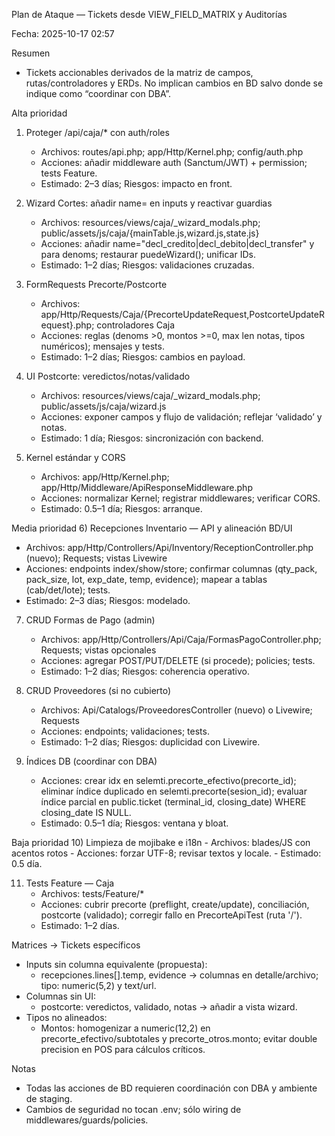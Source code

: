 Plan de Ataque — Tickets desde VIEW_FIELD_MATRIX y Auditorías

Fecha: 2025-10-17 02:57

Resumen
- Tickets accionables derivados de la matriz de campos, rutas/controladores y ERDs. No implican cambios en BD salvo donde se indique como “coordinar con DBA”.

Alta prioridad
1) Proteger /api/caja/* con auth/roles
   - Archivos: routes/api.php; app/Http/Kernel.php; config/auth.php
   - Acciones: añadir middleware auth (Sanctum/JWT) + permission; tests Feature.
   - Estimado: 2–3 días; Riesgos: impacto en front.

2) Wizard Cortes: añadir name= en inputs y reactivar guardias
   - Archivos: resources/views/caja/_wizard_modals.php; public/assets/js/caja/{mainTable.js,wizard.js,state.js}
   - Acciones: añadir name="decl_credito|decl_debito|decl_transfer" y para denoms; restaurar puedeWizard(); unificar IDs.
   - Estimado: 1–2 días; Riesgos: validaciones cruzadas.

3) FormRequests Precorte/Postcorte
   - Archivos: app/Http/Requests/Caja/{PrecorteUpdateRequest,PostcorteUpdateRequest}.php; controladores Caja
   - Acciones: reglas (denoms >0, montos >=0, max len notas, tipos numéricos); mensajes y tests.
   - Estimado: 1–2 días; Riesgos: cambios en payload.

4) UI Postcorte: veredictos/notas/validado
   - Archivos: resources/views/caja/_wizard_modals.php; public/assets/js/caja/wizard.js
   - Acciones: exponer campos y flujo de validación; reflejar ‘validado’ y notas.
   - Estimado: 1 día; Riesgos: sincronización con backend.

5) Kernel estándar y CORS
   - Archivos: app/Http/Kernel.php; app/Http/Middleware/ApiResponseMiddleware.php
   - Acciones: normalizar Kernel; registrar middlewares; verificar CORS.
   - Estimado: 0.5–1 día; Riesgos: arranque.

Media prioridad
6) Recepciones Inventario — API y alineación BD/UI
   - Archivos: app/Http/Controllers/Api/Inventory/ReceptionController.php (nuevo); Requests; vistas Livewire
   - Acciones: endpoints index/show/store; confirmar columnas (qty_pack, pack_size, lot, exp_date, temp, evidence); mapear a tablas (cab/det/lote); tests.
   - Estimado: 2–3 días; Riesgos: modelado.

7) CRUD Formas de Pago (admin)
   - Archivos: app/Http/Controllers/Api/Caja/FormasPagoController.php; Requests; vistas opcionales
   - Acciones: agregar POST/PUT/DELETE (si procede); policies; tests.
   - Estimado: 1–2 días; Riesgos: coherencia operativo.

8) CRUD Proveedores (si no cubierto)
   - Archivos: Api/Catalogs/ProveedoresController (nuevo) o Livewire; Requests
   - Acciones: endpoints; validaciones; tests.
   - Estimado: 1–2 días; Riesgos: duplicidad con Livewire.

9) Índices DB (coordinar con DBA)
   - Acciones: crear idx en selemti.precorte_efectivo(precorte_id); eliminar índice duplicado en selemti.precorte(sesion_id); evaluar índice parcial en public.ticket (terminal_id, closing_date) WHERE closing_date IS NULL.
   - Estimado: 0.5–1 día; Riesgos: ventana y bloat.

Baja prioridad
10) Limpieza de mojibake e i18n
    - Archivos: blades/JS con acentos rotos
    - Acciones: forzar UTF-8; revisar textos y locale.
    - Estimado: 0.5 día.

11) Tests Feature — Caja
    - Archivos: tests/Feature/*
    - Acciones: cubrir precorte (preflight, create/update), conciliación, postcorte (validado); corregir fallo en PrecorteApiTest (ruta '/').
    - Estimado: 1–2 días.

Matrices → Tickets específicos
- Inputs sin columna equivalente (propuesta):
  - recepciones.lines[].temp, evidence → columnas en detalle/archivo; tipo: numeric(5,2) y text/url.
- Columnas sin UI:
  - postcorte: veredictos, validado, notas → añadir a vista wizard.
- Tipos no alineados:
  - Montos: homogenizar a numeric(12,2) en precorte_efectivo/subtotales y precorte_otros.monto; evitar double precision en POS para cálculos críticos.

Notas
- Todas las acciones de BD requieren coordinación con DBA y ambiente de staging.
- Cambios de seguridad no tocan .env; sólo wiring de middlewares/guards/policies.

